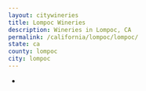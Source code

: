 ```yaml
---
layout: citywineries
title: Lompoc Wineries
description: Wineries in Lompoc, CA
permalink: /california/lompoc/lompoc/
state: ca
county: lompoc
city: lompoc
---
```

-
